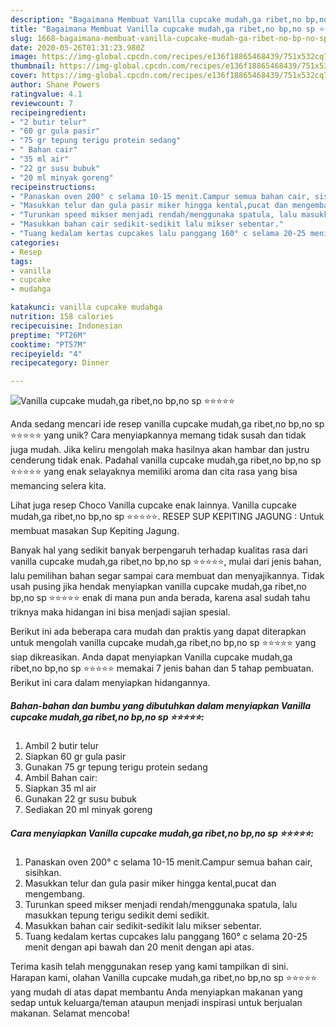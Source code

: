 ```yaml
---
description: "Bagaimana Membuat Vanilla cupcake mudah,ga ribet,no bp,no sp ⭐⭐⭐⭐⭐ yang Menggugah Selera"
title: "Bagaimana Membuat Vanilla cupcake mudah,ga ribet,no bp,no sp ⭐⭐⭐⭐⭐ yang Menggugah Selera"
slug: 1668-bagaimana-membuat-vanilla-cupcake-mudah-ga-ribet-no-bp-no-sp-yang-menggugah-selera
date: 2020-05-26T01:31:23.980Z
image: https://img-global.cpcdn.com/recipes/e136f18865468439/751x532cq70/vanilla-cupcake-mudahga-ribetno-bpno-sp-⭐⭐⭐⭐⭐-foto-resep-utama.jpg
thumbnail: https://img-global.cpcdn.com/recipes/e136f18865468439/751x532cq70/vanilla-cupcake-mudahga-ribetno-bpno-sp-⭐⭐⭐⭐⭐-foto-resep-utama.jpg
cover: https://img-global.cpcdn.com/recipes/e136f18865468439/751x532cq70/vanilla-cupcake-mudahga-ribetno-bpno-sp-⭐⭐⭐⭐⭐-foto-resep-utama.jpg
author: Shane Powers
ratingvalue: 4.1
reviewcount: 7
recipeingredient:
- "2 butir telur"
- "60 gr gula pasir"
- "75 gr tepung terigu protein sedang"
- " Bahan cair"
- "35 ml air"
- "22 gr susu bubuk"
- "20 ml minyak goreng"
recipeinstructions:
- "Panaskan oven 200° c selama 10-15 menit.Campur semua bahan cair, sisihkan."
- "Masukkan telur dan gula pasir miker hingga kental,pucat dan mengembang."
- "Turunkan speed mikser menjadi rendah/menggunaka spatula, lalu masukkan tepung terigu sedikit demi sedikit."
- "Masukkan bahan cair sedikit-sedikit lalu mikser sebentar."
- "Tuang kedalam kertas cupcakes lalu panggang 160° c selama 20-25 menit dengan api bawah dan 20 menit dengan api atas."
categories:
- Resep
tags:
- vanilla
- cupcake
- mudahga

katakunci: vanilla cupcake mudahga 
nutrition: 158 calories
recipecuisine: Indonesian
preptime: "PT26M"
cooktime: "PT57M"
recipeyield: "4"
recipecategory: Dinner

---
```



![Vanilla cupcake mudah,ga ribet,no bp,no sp ⭐⭐⭐⭐⭐](https://img-global.cpcdn.com/recipes/e136f18865468439/751x532cq70/vanilla-cupcake-mudahga-ribetno-bpno-sp-⭐⭐⭐⭐⭐-foto-resep-utama.jpg)

Anda sedang mencari ide resep vanilla cupcake mudah,ga ribet,no bp,no sp ⭐⭐⭐⭐⭐ yang unik? Cara menyiapkannya memang tidak susah dan tidak juga mudah. Jika keliru mengolah maka hasilnya akan hambar dan justru cenderung tidak enak. Padahal vanilla cupcake mudah,ga ribet,no bp,no sp ⭐⭐⭐⭐⭐ yang enak selayaknya memiliki aroma dan cita rasa yang bisa memancing selera kita.

Lihat juga resep Choco Vanilla cupcake enak lainnya. Vanilla cupcake mudah,ga ribet,no bp,no sp ⭐⭐⭐⭐⭐. RESEP SUP KEPITING JAGUNG : Untuk membuat masakan Sup Kepiting Jagung.

Banyak hal yang sedikit banyak berpengaruh terhadap kualitas rasa dari vanilla cupcake mudah,ga ribet,no bp,no sp ⭐⭐⭐⭐⭐, mulai dari jenis bahan, lalu pemilihan bahan segar sampai cara membuat dan menyajikannya. Tidak usah pusing jika hendak menyiapkan vanilla cupcake mudah,ga ribet,no bp,no sp ⭐⭐⭐⭐⭐ enak di mana pun anda berada, karena asal sudah tahu triknya maka hidangan ini bisa menjadi sajian spesial.


Berikut ini ada beberapa cara mudah dan praktis yang dapat diterapkan untuk mengolah vanilla cupcake mudah,ga ribet,no bp,no sp ⭐⭐⭐⭐⭐ yang siap dikreasikan. Anda dapat menyiapkan Vanilla cupcake mudah,ga ribet,no bp,no sp ⭐⭐⭐⭐⭐ memakai 7 jenis bahan dan 5 tahap pembuatan. Berikut ini cara dalam menyiapkan hidangannya.

<!--inarticleads1-->

##### Bahan-bahan dan bumbu yang dibutuhkan dalam menyiapkan Vanilla cupcake mudah,ga ribet,no bp,no sp ⭐⭐⭐⭐⭐:

1. Ambil 2 butir telur
1. Siapkan 60 gr gula pasir
1. Gunakan 75 gr tepung terigu protein sedang
1. Ambil  Bahan cair:
1. Siapkan 35 ml air
1. Gunakan 22 gr susu bubuk
1. Sediakan 20 ml minyak goreng




<!--inarticleads2-->

##### Cara menyiapkan Vanilla cupcake mudah,ga ribet,no bp,no sp ⭐⭐⭐⭐⭐:

1. Panaskan oven 200° c selama 10-15 menit.Campur semua bahan cair, sisihkan.
1. Masukkan telur dan gula pasir miker hingga kental,pucat dan mengembang.
1. Turunkan speed mikser menjadi rendah/menggunaka spatula, lalu masukkan tepung terigu sedikit demi sedikit.
1. Masukkan bahan cair sedikit-sedikit lalu mikser sebentar.
1. Tuang kedalam kertas cupcakes lalu panggang 160° c selama 20-25 menit dengan api bawah dan 20 menit dengan api atas.




Terima kasih telah menggunakan resep yang kami tampilkan di sini. Harapan kami, olahan Vanilla cupcake mudah,ga ribet,no bp,no sp ⭐⭐⭐⭐⭐ yang mudah di atas dapat membantu Anda menyiapkan makanan yang sedap untuk keluarga/teman ataupun menjadi inspirasi untuk berjualan makanan. Selamat mencoba!
